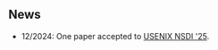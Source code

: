 ## News

- 12/2024: One paper accepted to [USENIX NSDI '25](https://www.usenix.org/conference/nsdi25).
